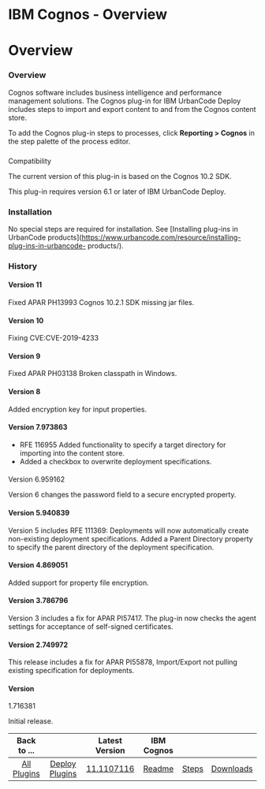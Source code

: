 
IBM Cognos - Overview
=====================

# Overview



### Overview




 


Cognos software includes business intelligence and performance management solutions. The Cognos 
plug-in for IBM UrbanCode Deploy includes steps to import and export content to and from the Cognos content store.


To 
add the Cognos plug-in steps to processes, click **Reporting > Cognos** in the step palette of the process editor.


###
 Compatibility


The current version of this plug-in is based on the Cognos 10.2 SDK.


This plug-in requires version 
6.1 or later of IBM UrbanCode Deploy.


### Installation


No special steps are required for installation. See 
[Installing plug-ins in UrbanCode products](https://www.urbancode.com/resource/installing-plug-ins-in-urbancode-
products/).


### History


#### Version 11


Fixed APAR PH13993 Cognos 10.2.1 SDK missing jar files.


#### Version 10



Fixing CVE:CVE-2019-4233


#### Version 9


Fixed APAR PH03138 Broken classpath in Windows.


#### Version 8


Added 
encryption key for input properties.


#### Version 7.973863


* RFE 116955 Added functionality to specify a target 
directory for importing into the content store.
* Added a checkbox to overwrite deployment specifications.


#### 
Version 6.959162


Version 6 changes the password field to a secure encrypted property.


#### Version 5.940839



Version 5 includes RFE 111369: Deployments will now automatically create non-existing deployment specifications. Added a
 Parent Directory property to specify the parent directory of the deployment specification.


#### Version 4.869051



Added support for property file encryption.


#### Version 3.786796


Version 3 includes a fix for APAR PI57417. The 
plug-in now checks the agent settings for acceptance of self-signed certificates.


#### Version 2.749972


This release
 includes a fix for APAR PI55878, Import/Export not pulling existing specification for deployments.


#### Version 
1.716381


Initial release.




|Back to ...||Latest Version|IBM Cognos |||
| :---: | :---: | :---: | :---: | :---: | :---: |
|[All Plugins](../../index.md)|[Deploy Plugins](../README.md)|[11.1107116](https://raw.githubusercontent.com/UrbanCode/IBM-UCD-PLUGINS/main/files/Cognos/Cognos-11.1107116.zip)|[Readme](README.md)|[Steps](steps.md)|[Downloads](downloads.md)|

